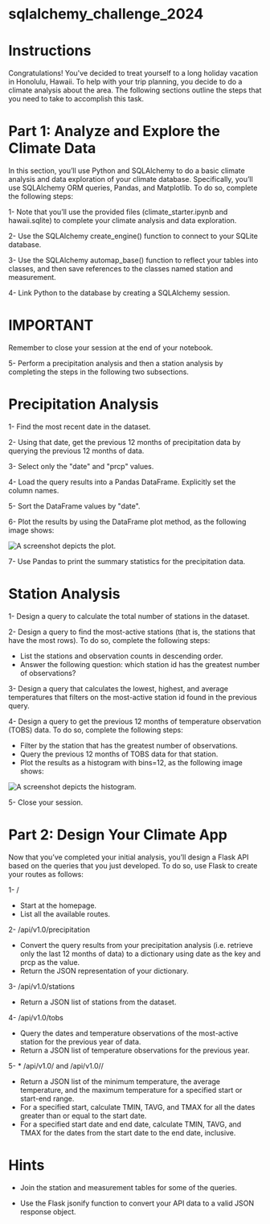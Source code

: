 # sqlalchemy_challenge_2024

# Instructions
Congratulations! You've decided to treat yourself to a long holiday vacation in Honolulu, Hawaii. To help with your trip planning, you decide to do a climate analysis about the area. The following sections outline the steps that you need to take to accomplish this task.

# Part 1: Analyze and Explore the Climate Data

In this section, you’ll use Python and SQLAlchemy to do a basic climate analysis and data exploration of your climate database. 
Specifically, you’ll use SQLAlchemy ORM queries, Pandas, and Matplotlib. To do so, complete the following steps:

1- Note that you’ll use the provided files (climate_starter.ipynb and hawaii.sqlite) to complete your climate analysis and data exploration.

2- Use the SQLAlchemy create_engine() function to connect to your SQLite database.

3- Use the SQLAlchemy automap_base() function to reflect your tables into classes, and then save references to the classes named station and measurement.

4- Link Python to the database by creating a SQLAlchemy session.

# IMPORTANT
Remember to close your session at the end of your notebook.

5- Perform a precipitation analysis and then a station analysis by completing the steps in the following two subsections.


# Precipitation Analysis

1- Find the most recent date in the dataset.

2- Using that date, get the previous 12 months of precipitation data by querying the previous 12 months of data.

3- Select only the "date" and "prcp" values.

4- Load the query results into a Pandas DataFrame. Explicitly set the column names.

5- Sort the DataFrame values by "date".

6- Plot the results by using the DataFrame plot method, as the following image shows:

<img src="https://static.bc-edx.com/data/dl-1-2/m10/lms/img/precipitation.jpg" alt="A screenshot depicts the plot." tabindex="0" role="button" aria-label="A screenshot depicts the plot.. Click to Enlarge.">

7- Use Pandas to print the summary statistics for the precipitation data.


# Station Analysis

1- Design a query to calculate the total number of stations in the dataset.

2- Design a query to find the most-active stations (that is, the stations that have the most rows). To do so, complete the following steps:

* List the stations and observation counts in descending order.
* Answer the following question: which station id has the greatest number of observations?

3- Design a query that calculates the lowest, highest, and average temperatures that filters on the most-active station id found in the previous query.

4- Design a query to get the previous 12 months of temperature observation (TOBS) data. To do so, complete the following steps:

* Filter by the station that has the greatest number of observations.
* Query the previous 12 months of TOBS data for that station.
* Plot the results as a histogram with bins=12, as the following image shows:

<img src="https://static.bc-edx.com/data/dl-1-2/m10/lms/img/station-histogram.jpg" alt="A screenshot depicts the histogram." tabindex="0">

5- Close your session.


# Part 2: Design Your Climate App
Now that you’ve completed your initial analysis, you’ll design a Flask API based on the queries that you just developed. To do so, use Flask to create your routes as follows:

1- /

* Start at the homepage.
* List all the available routes.

2- /api/v1.0/precipitation

* Convert the query results from your precipitation analysis (i.e. retrieve only the last 12 months of data) to a dictionary using date as the key and prcp as the value.
* Return the JSON representation of your dictionary.

3- /api/v1.0/stations

* Return a JSON list of stations from the dataset.

4- /api/v1.0/tobs

* Query the dates and temperature observations of the most-active station for the previous year of data.
* Return a JSON list of temperature observations for the previous year.

5- * /api/v1.0/<start> and /api/v1.0/<start>/<end>

* Return a JSON list of the minimum temperature, the average temperature, and the maximum temperature for a specified start or start-end range.
* For a specified start, calculate TMIN, TAVG, and TMAX for all the dates greater than or equal to the start date.
* For a specified start date and end date, calculate TMIN, TAVG, and TMAX for the dates from the start date to the end date, inclusive.

# Hints

* Join the station and measurement tables for some of the queries.

* Use the Flask jsonify function to convert your API data to a valid JSON response object.

